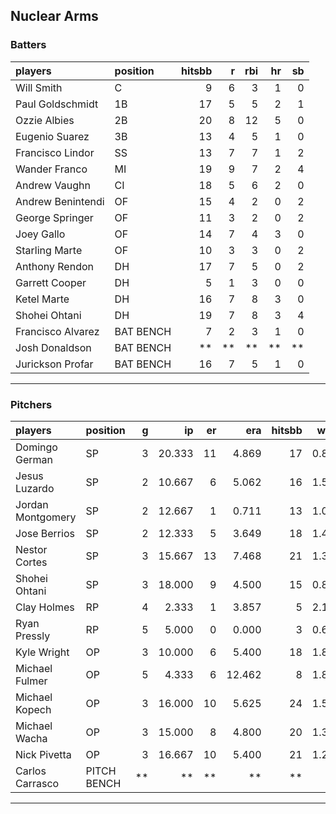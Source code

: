 ## Nuclear Arms

### Batters

 
|players           |position  | hitsbb|  r| rbi| hr| sb| 
|:-----------------|:---------|------:|--:|---:|--:|--:| 
|Will Smith        |C         |      9|  6|   3|  1|  0| 
|Paul Goldschmidt  |1B        |     17|  5|   5|  2|  1| 
|Ozzie Albies      |2B        |     20|  8|  12|  5|  0| 
|Eugenio Suarez    |3B        |     13|  4|   5|  1|  0| 
|Francisco Lindor  |SS        |     13|  7|   7|  1|  2| 
|Wander Franco     |MI        |     19|  9|   7|  2|  4| 
|Andrew Vaughn     |CI        |     18|  5|   6|  2|  0| 
|Andrew Benintendi |OF        |     15|  4|   2|  0|  2| 
|George Springer   |OF        |     11|  3|   2|  0|  2| 
|Joey Gallo        |OF        |     14|  7|   4|  3|  0| 
|Starling Marte    |OF        |     10|  3|   3|  0|  2| 
|Anthony Rendon    |DH        |     17|  7|   5|  0|  2| 
|Garrett Cooper    |DH        |      5|  1|   3|  0|  0| 
|Ketel Marte       |DH        |     16|  7|   8|  3|  0| 
|Shohei Ohtani     |DH        |     19|  7|   8|  3|  4| 
|Francisco Alvarez |BAT BENCH |      7|  2|   3|  1|  0| 
|Josh Donaldson    |BAT BENCH |     **| **|  **| **| **| 
|Jurickson Profar  |BAT BENCH |     16|  7|   5|  1|  0| 


* * *

### Pitchers

 
|players           |position    |  g|     ip| er|    era| hitsbb|  whip| so|  w| sv| 
|:-----------------|:-----------|--:|------:|--:|------:|------:|-----:|--:|--:|--:| 
|Domingo German    |SP          |  3| 20.333| 11|  4.869|     17| 0.836| 20|  1|  0| 
|Jesus Luzardo     |SP          |  2| 10.667|  6|  5.062|     16| 1.500| 12|  0|  0| 
|Jordan Montgomery |SP          |  2| 12.667|  1|  0.711|     13| 1.026| 13|  0|  0| 
|Jose Berrios      |SP          |  2| 12.333|  5|  3.649|     18| 1.459| 13|  1|  0| 
|Nestor Cortes     |SP          |  3| 15.667| 13|  7.468|     21| 1.340| 20|  1|  0| 
|Shohei Ohtani     |SP          |  3| 18.000|  9|  4.500|     15| 0.833| 32|  2|  0| 
|Clay Holmes       |RP          |  4|  2.333|  1|  3.857|      5| 2.143|  3|  0|  0| 
|Ryan Pressly      |RP          |  5|  5.000|  0|  0.000|      3| 0.600|  3|  0|  3| 
|Kyle Wright       |OP          |  3| 10.000|  6|  5.400|     18| 1.800| 11|  0|  0| 
|Michael Fulmer    |OP          |  5|  4.333|  6| 12.462|      8| 1.846|  5|  0|  0| 
|Michael Kopech    |OP          |  3| 16.000| 10|  5.625|     24| 1.500| 20|  0|  0| 
|Michael Wacha     |OP          |  3| 15.000|  8|  4.800|     20| 1.333| 11|  0|  0| 
|Nick Pivetta      |OP          |  3| 16.667| 10|  5.400|     21| 1.260| 18|  2|  0| 
|Carlos Carrasco   |PITCH BENCH | **|     **| **|     **|     **|    **| **| **| **| 


* * *


